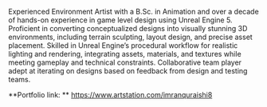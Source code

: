 Experienced Environment Artist with a B.Sc. in Animation and over a decade of hands-on experience in game level
design using Unreal Engine 5. Proficient in converting conceptualized designs into visually stunning 3D environments,
including terrain sculpting, layout design, and precise asset placement. Skilled in Unreal Engine’s procedural workflow
for realistic lighting and rendering, integrating assets, materials, and textures while meeting gameplay and technical
constraints. Collaborative team player adept at iterating on designs based on feedback from design and testing teams.

**Portfolio link: ** https://www.artstation.com/imranquraishi8
<!---
Imran3429/Imran3429 is a ✨ special ✨ repository because its `README.md` (this file) appears on your GitHub profile.
You can click the Preview link to take a look at your changes.
--->
